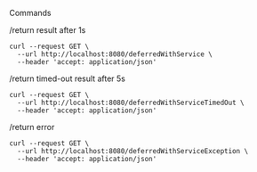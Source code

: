 Commands


/return result after 1s
```
curl --request GET \
  --url http://localhost:8080/deferredWithService \
  --header 'accept: application/json'
```

/return timed-out result after 5s
```
curl --request GET \
  --url http://localhost:8080/deferredWithServiceTimedOut \
  --header 'accept: application/json'
```

/return error
```
curl --request GET \
  --url http://localhost:8080/deferredWithServiceException \
  --header 'accept: application/json'
```
